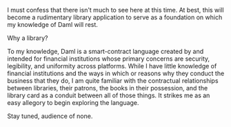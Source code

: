 I must confess that there isn't much to see here at this time. At best, this will become a rudimentary library application to serve as a foundation on which my knowledge of Daml will rest. 

Why a library?

To my knowledge, Daml is a smart-contract language created by and intended for financial institutions whose primary concerns are security, legibility, and uniformity across platforms. While I have little knowledge of financial institutions and the ways in which or reasons why they conduct the business that they do, I am quite familiar with the contractual relationships between libraries, their patrons, the books in their possession, and the library card as a conduit between all of those things. It strikes me as an easy allegory to begin exploring the language.

Stay tuned, audience of none.
